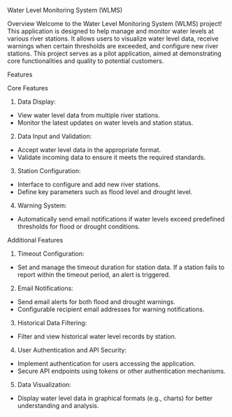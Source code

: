 Water Level Monitoring System (WLMS)

Overview
Welcome to the Water Level Monitoring System (WLMS) project! This application is designed to help manage and monitor water levels at various river stations. It allows users to visualize water level data, receive warnings when certain thresholds are exceeded, and configure new river stations. This project serves as a pilot application, aimed at demonstrating core functionalities and quality to potential customers.

Features

Core Features
1.	Data Display:
-	View water level data from multiple river stations.
-	Monitor the latest updates on water levels and station status.
2.	Data Input and Validation:
-	Accept water level data in the appropriate format.
-	Validate incoming data to ensure it meets the required standards.
3.	Station Configuration:
-	Interface to configure and add new river stations.
-	Define key parameters such as flood level and drought level.
4.	Warning System:
-	Automatically send email notifications if water levels exceed predefined thresholds for flood or drought conditions.

Additional Features
1.	Timeout Configuration:
-	Set and manage the timeout duration for station data. If a station fails to report within the timeout period, an alert is triggered.
2.	Email Notifications:
-	Send email alerts for both flood and drought warnings.
-	Configurable recipient email addresses for warning notifications.
3.	Historical Data Filtering:
-	Filter and view historical water level records by station.
4.	User Authentication and API Security:
-	Implement authentication for users accessing the application.
-	Secure API endpoints using tokens or other authentication mechanisms.
5.	Data Visualization:
-	Display water level data in graphical formats (e.g., charts) for better understanding and analysis.

